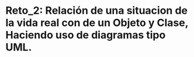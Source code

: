 # Reto_2: Relación de una situacion de la vida real con de un Objeto y Clase, Haciendo uso de diagramas tipo UML.
